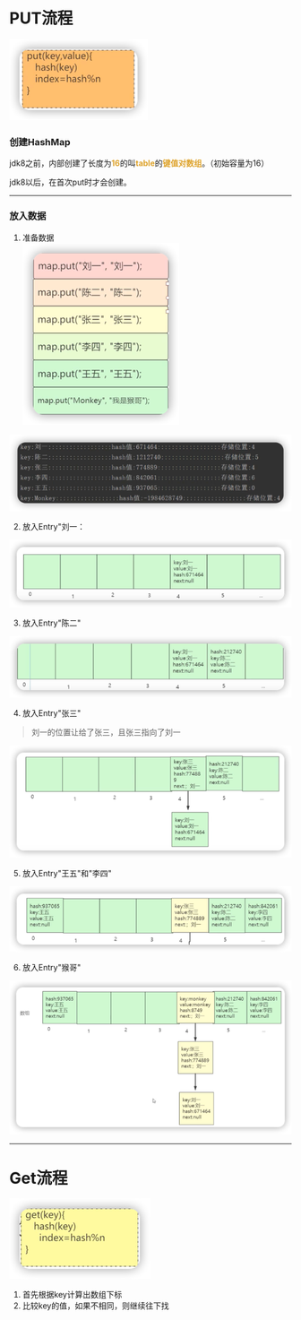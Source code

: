 # PUT流程

![](../img/44ef4764.png)

### 创建HashMap
jdk8之前，内部创建了长度为<font color=#dea32c>**16**</font>的叫<font color=#dea32c>**table**</font>的<font color=#dea32c>**键值对数组**</font>。（初始容量为16）

jdk8以后，在首次put时才会创建。

***

### 放入数据

1. 准备数据  
![](../img/9b748e4e.png)
   
![](../img/fc5a0437.png)

2. 放入Entry"刘一：

![](../img/0e5f01ae.png)

3. 放入Entry"陈二"

![](../img/f6a1f95d.png)

4. 放入Entry"张三"

> 刘一的位置让给了张三，且张三指向了刘一

![](../img/e743ec65.png)

5. 放入Entry"王五"和"李四"

![](../img/9929adc6.png)

6. 放入Entry"猴哥"

![](../img/23513346.png)

***
# Get流程

![](../img/d3251a2e.png)

1. 首先根据key计算出数组下标
2. 比较key的值，如果不相同，则继续往下找